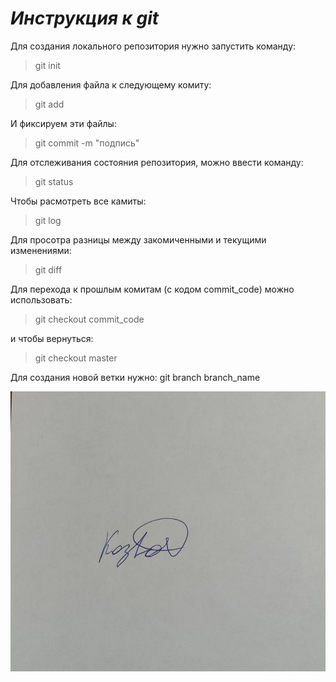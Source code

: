 # ***Инструкция к git***
Для создания локального репозитория нужно запустить команду:
>git init

Для добавления файла к следующему комиту:
> git add

И фиксируем эти файлы:
> git commit -m "подпись"

Для отслеживания состояния репозитория, можно ввести команду:
> git status

Чтобы расмотреть все камиты:
> git log

Для просотра разницы между закомиченными и текущими изменениями:
> git diff

Для перехода к прошлым комитам (с кодом commit_code) можно использовать:
>git checkout commit_code

и чтобы вернуться:
> git checkout master

Для создания новой ветки нужно:
git branch branch_name

![какая-то картинка](podpis.jpg)